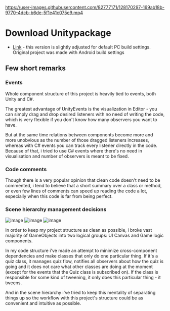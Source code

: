 
https://user-images.githubusercontent.com/82777171/128170297-169ab18b-9770-4dcb-b6de-5f1e41c075e9.mp4


# Download Unitypackage
- [Link](https://github.com/ForestSquirrelDev/TestAssignment/blob/master/Packages/QuizGame.unitypackage) - this version is slightly adjusted for default PC build settings. Original project was made with Android build settings

## Few short remarks
### Events
Whole component structure of this project is heavily tied to events, both Unity and C#.

The greatest advantage of UnityEvents is the visualization in Editor - you can simply drag and drop desired listeners with no need of writing the code, which is very flexible if you don't know how many observers you want to have.

But at the same time relations between components become more and more unobvious as the number of those dragged listeners increases, whereas with C# events you can track every listener directly in the code. Because of that, i tried to use C# events where there's no need in visualisation and number of observers is meant to be fixed.

### Code comments
Though there is a very popular opinion that clean code doesn't need to be commented, i tend to believe that a short summary over a class or method, or even few lines of comments can speed up reading the code a lot, especially when this code is far from being perfect.

### Scene hierarchy management decisions

![image](https://user-images.githubusercontent.com/82777171/128210987-f4cb1803-4ead-45bd-8096-791ef8970b10.png)
![image](https://user-images.githubusercontent.com/82777171/128211097-a13fe2c2-3bf8-4832-b239-60bc4492c1dd.png)
![image](https://user-images.githubusercontent.com/82777171/128211247-f841875c-dd39-40fc-b2b5-3938190c3e54.png)

In order to keep my project structure as clean as possible, i broke vast majority of GameObjects into two logical groups: UI Canvas and Game logic components.

In my code structure i've made an attempt to minimize cross-component dependencies and make classes that only do one particular thing.
If it's a quiz class, it manages quiz flow, notifies all observers about how the quiz is going and it does not care what other classes are doing at the moment (except for the events that the Quiz class is subscribed on). If the class is responsible for some kind of tweening, it only does this particular thing - it tweens. 

And in the scene hierarchy i've tried to keep this mentality of separating things up so the workflow with this project's structure could be as convenient and intuitive as possible.
